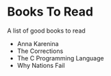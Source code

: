 # Books To Read

A list of good books to read

- Anna Karenina
- The Corrections
- The C Programming Language
- Why Nations Fail
